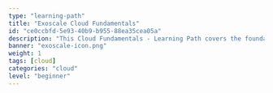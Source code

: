 ```yaml
---
type: "learning-path"
title: "Exoscale Cloud Fundamentals"
id: "ce0ccbfd-5e93-40b9-b955-88ea35cea05a"
description: "This Cloud Fundamentals - Learning Path covers the foundational topics of cloud computing for a non-technical audience and conveys the benefits of cloud computing for modern IT scenarios. With a focus on Exoscale's offerings, it provides insights into cloud infrastructure, services, and the advantages of using cloud solutions."
banner: "exoscale-icon.png"
weight: 1
tags: [cloud]
categories: "cloud"
level: "beginner"
---
```

